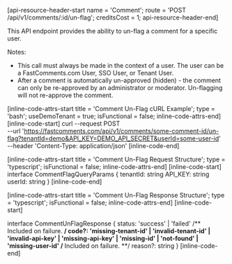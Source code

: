 [api-resource-header-start name = 'Comment'; route = 'POST /api/v1/comments/:id/un-flag'; creditsCost = 1; api-resource-header-end]

This API endpoint provides the ability to un-flag a comment for a specific user.

Notes:

- This call must always be made in the context of a user. The user can be a FastComments.com User, SSO User, or Tenant User.
- After a comment is automatically un-approved (hidden) - the comment can only be re-approved by an administrator or moderator. Un-flagging will not re-approve the comment.

[inline-code-attrs-start title = 'Comment Un-Flag cURL Example'; type = 'bash'; useDemoTenant = true; isFunctional = false; inline-code-attrs-end]
[inline-code-start]
curl --request POST \
  --url 'https://fastcomments.com/api/v1/comments/some-comment-id/un-flag?tenantId=demo&API_KEY=DEMO_API_SECRET&userId=some-user-id' \
  --header 'Content-Type: application/json'
[inline-code-end]


[inline-code-attrs-start title = 'Comment Un-Flag Request Structure'; type = 'typescript'; isFunctional = false; inline-code-attrs-end]
[inline-code-start]
interface CommentFlagQueryParams {
    tenantId: string
    API_KEY: string
    userId: string
}
[inline-code-end]

[inline-code-attrs-start title = 'Comment Un-Flag Response Structure'; type = 'typescript'; isFunctional = false; inline-code-attrs-end]
[inline-code-start]

interface CommentUnFlagResponse {
    status: 'success' | 'failed'
    /** Included on failure. **/
    code?: 'missing-tenant-id' | 'invalid-tenant-id' | 'invalid-api-key' | 'missing-api-key' | 'missing-id' | 'not-found' | 'missing-user-id'
    /** Included on failure. **/
    reason?: string
}
[inline-code-end]
